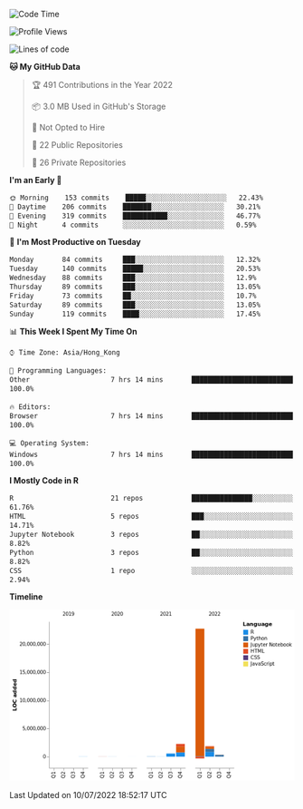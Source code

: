 

<!--**wt12318/wt12318** is a ✨ _special_ ✨ repository because its `README.md` (this file) appears on your GitHub profile.-->

<!--START_SECTION:waka-->
![Code Time](http://img.shields.io/badge/Code%20Time-418%20hrs%2032%20mins-blue)

![Profile Views](http://img.shields.io/badge/Profile%20Views-0-blue)

![Lines of code](https://img.shields.io/badge/From%20Hello%20World%20I%27ve%20Written-28%20Million%20lines%20of%20code-blue)

**🐱 My GitHub Data** 

> 🏆 491 Contributions in the Year 2022
 > 
> 📦 3.0 MB Used in GitHub's Storage 
 > 
> 🚫 Not Opted to Hire
 > 
> 📜 22 Public Repositories 
 > 
> 🔑 26 Private Repositories  
 > 
**I'm an Early 🐤** 

```text
🌞 Morning    153 commits    █████░░░░░░░░░░░░░░░░░░░░   22.43% 
🌆 Daytime    206 commits    ███████░░░░░░░░░░░░░░░░░░   30.21% 
🌃 Evening    319 commits    ███████████░░░░░░░░░░░░░░   46.77% 
🌙 Night      4 commits      ░░░░░░░░░░░░░░░░░░░░░░░░░   0.59%

```
📅 **I'm Most Productive on Tuesday** 

```text
Monday       84 commits     ███░░░░░░░░░░░░░░░░░░░░░░   12.32% 
Tuesday      140 commits    █████░░░░░░░░░░░░░░░░░░░░   20.53% 
Wednesday    88 commits     ███░░░░░░░░░░░░░░░░░░░░░░   12.9% 
Thursday     89 commits     ███░░░░░░░░░░░░░░░░░░░░░░   13.05% 
Friday       73 commits     ██░░░░░░░░░░░░░░░░░░░░░░░   10.7% 
Saturday     89 commits     ███░░░░░░░░░░░░░░░░░░░░░░   13.05% 
Sunday       119 commits    ████░░░░░░░░░░░░░░░░░░░░░   17.45%

```


📊 **This Week I Spent My Time On** 

```text
⌚︎ Time Zone: Asia/Hong_Kong

💬 Programming Languages: 
Other                    7 hrs 14 mins       █████████████████████████   100.0%

🔥 Editors: 
Browser                  7 hrs 14 mins       █████████████████████████   100.0%

💻 Operating System: 
Windows                  7 hrs 14 mins       █████████████████████████   100.0%

```

**I Mostly Code in R** 

```text
R                        21 repos            ███████████████░░░░░░░░░░   61.76% 
HTML                     5 repos             ███░░░░░░░░░░░░░░░░░░░░░░   14.71% 
Jupyter Notebook         3 repos             ██░░░░░░░░░░░░░░░░░░░░░░░   8.82% 
Python                   3 repos             ██░░░░░░░░░░░░░░░░░░░░░░░   8.82% 
CSS                      1 repo              ░░░░░░░░░░░░░░░░░░░░░░░░░   2.94%

```


**Timeline**

![Chart not found](https://raw.githubusercontent.com/wt12318/wt12318/main/charts/bar_graph.png) 


 Last Updated on 10/07/2022 18:52:17 UTC
<!--END_SECTION:waka-->


